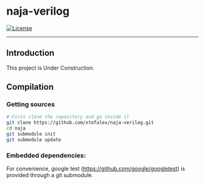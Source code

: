 # naja-verilog
[![License](https://img.shields.io/badge/License-Apache_2.0-blue.svg)](https://opensource.org/licenses/Apache-2.0)
***
## Introduction
This project is Under Construction.

## Compilation
### Getting sources
```bash
# First clone the repository and go inside it
git clone https://github.com/xtofalex/naja-verilog.git
cd naja
git submodule init
git submodule update
```
### Embedded dependencies:

For convenience, google test (https://github.com/google/googletest) is provided through a git submodule.
